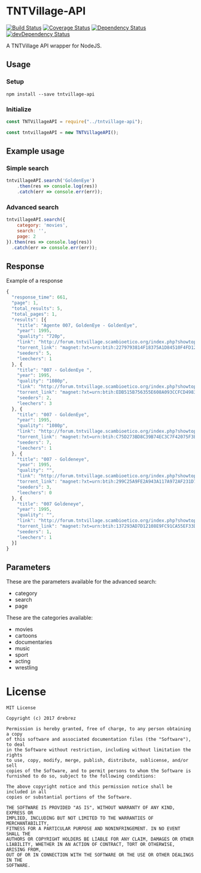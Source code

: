 # TNTVillage-API

[![Build Status](https://travis-ci.org/drebrez/TNTVillage-API.svg?branch=master)](https://travis-ci.org/drebrez/TNTVillage-API)
[![Coverage Status](https://coveralls.io/repos/github/drebrez/TNTVillage-API/badge.svg?branch=master)](https://coveralls.io/github/drebrez/TNTVillage-API?branch=master)
[![Dependency Status](https://david-dm.org/drebrez/TNTVillage-API.svg)](https://david-dm.org/drebrez/TNTVillage-API)
[![devDependency Status](https://david-dm.org/drebrez/TNTVillage-API/dev-status.svg)](https://david-dm.org/drebrez/TNTVillage-API?type=dev)

A TNTVillage API wrapper for NodeJS.

## Usage

### Setup
```
npm install --save tntvillage-api
```

### Initialize
```js
const TNTVillageAPI = require("../tntvillage-api");

const tntvillageAPI = new TNTVillageAPI();
```

## Example usage

### Simple search
```js
tntvillageAPI.search('GoldenEye')
    .then(res => console.log(res))
    .catch(err => console.err(err));
```

### Advanced search
```js
tntvillageAPI.search({
    category: 'movies',
    search: '',
    page: 2
}).then(res => console.log(res))
  .catch(err => console.err(err));
```

## Response

Example of a response
```js
{
  "response_time": 661,
  "page": 1,
  "total_results": 5,
  "total_pages": 1,
  "results": [{
    "title": "Agente 007, GoldenEye - GoldenEye",
    "year": 1995,
    "quality": "720p",
    "link": "http://forum.tntvillage.scambioetico.org/index.php?showtopic=474972",
    "torrent_link": "magnet:?xt=urn:btih:2279793814F18375A1D84510F4FD124A55B41C57&dn=Agente+007%2C+GoldenEye+-+GoldenEye+%281995%29&tr=http://tracker.tntvillage.scambioetico.org:2710/announce&tr=udp://tracker.tntvillage.scambioetico.org:2710/announce&tr=udp://tracker.coppersurfer.tk:6969/announce&tr=udp://tracker.leechers-paradise.org:6969/announce&tr=udp://IPv6.leechers-paradise.org:6969/announce&tr=udp://tracker.internetwarriors.net:1337/announce&tr=udp://tracker.tiny-vps.com:6969/announce&tr=udp://tracker.mg64.net:2710/announce&tr=udp://tracker.openbittorrent.com:80/announce",
    "seeders": 5,
    "leechers": 1
  }, {
    "title": "007 - GoldenEye ",
    "year": 1995,
    "quality": "1080p",
    "link": "http://forum.tntvillage.scambioetico.org/index.php?showtopic=419888",
    "torrent_link": "magnet:?xt=urn:btih:EDB515B756355E608A093CCFCD4983F09EEF8D3A&dn=007+-+GoldenEye++%281995%29&tr=http://tracker.tntvillage.scambioetico.org:2710/announce&tr=udp://tracker.tntvillage.scambioetico.org:2710/announce&tr=udp://tracker.coppersurfer.tk:6969/announce&tr=udp://tracker.leechers-paradise.org:6969/announce&tr=udp://IPv6.leechers-paradise.org:6969/announce&tr=udp://tracker.internetwarriors.net:1337/announce&tr=udp://tracker.tiny-vps.com:6969/announce&tr=udp://tracker.mg64.net:2710/announce&tr=udp://tracker.openbittorrent.com:80/announce",
    "seeders": 2,
    "leechers": 3
  }, {
    "title": "007 - GoldenEye",
    "year": 1995,
    "quality": "1080p",
    "link": "http://forum.tntvillage.scambioetico.org/index.php?showtopic=419887",
    "torrent_link": "magnet:?xt=urn:btih:C75D273BD8C39B74EC3C7F42075F3BA16A2AF1D8&dn=007+-+GoldenEye+%281995%29&tr=http://tracker.tntvillage.scambioetico.org:2710/announce&tr=udp://tracker.tntvillage.scambioetico.org:2710/announce&tr=udp://tracker.coppersurfer.tk:6969/announce&tr=udp://tracker.leechers-paradise.org:6969/announce&tr=udp://IPv6.leechers-paradise.org:6969/announce&tr=udp://tracker.internetwarriors.net:1337/announce&tr=udp://tracker.tiny-vps.com:6969/announce&tr=udp://tracker.mg64.net:2710/announce&tr=udp://tracker.openbittorrent.com:80/announce",
    "seeders": 7,
    "leechers": 1
  }, {
    "title": "007 - Goldeneye",
    "year": 1995,
    "quality": "",
    "link": "http://forum.tntvillage.scambioetico.org/index.php?showtopic=312391",
    "torrent_link": "magnet:?xt=urn:btih:299C25A9FE2A943A117A972AF231D77E40676ABD&dn=007+-+Goldeneye+%281995%29&tr=http://tracker.tntvillage.scambioetico.org:2710/announce&tr=udp://tracker.tntvillage.scambioetico.org:2710/announce&tr=udp://tracker.coppersurfer.tk:6969/announce&tr=udp://tracker.leechers-paradise.org:6969/announce&tr=udp://IPv6.leechers-paradise.org:6969/announce&tr=udp://tracker.internetwarriors.net:1337/announce&tr=udp://tracker.tiny-vps.com:6969/announce&tr=udp://tracker.mg64.net:2710/announce&tr=udp://tracker.openbittorrent.com:80/announce",
    "seeders": 3,
    "leechers": 0
  }, {
    "title": "007 Goldeneye",
    "year": 1995,
    "quality": "",
    "link": "http://forum.tntvillage.scambioetico.org/index.php?showtopic=104971",
    "torrent_link": "magnet:?xt=urn:btih:137293AD7D12108E9FC91CA55EF33D3CD15F0178&dn=007+Goldeneye+%281995%29&tr=http://tracker.tntvillage.scambioetico.org:2710/announce&tr=udp://tracker.tntvillage.scambioetico.org:2710/announce&tr=udp://tracker.coppersurfer.tk:6969/announce&tr=udp://tracker.leechers-paradise.org:6969/announce&tr=udp://IPv6.leechers-paradise.org:6969/announce&tr=udp://tracker.internetwarriors.net:1337/announce&tr=udp://tracker.tiny-vps.com:6969/announce&tr=udp://tracker.mg64.net:2710/announce&tr=udp://tracker.openbittorrent.com:80/announce",
    "seeders": 1,
    "leechers": 1
  }]
}
```

## Parameters

These are the parameters available for the advanced search:

 - category
 - search
 - page

These are the categories available:

 - movies
 - cartoons
 - documentaries
 - music
 - sport
 - acting
 - wrestling

# License
```
MIT License

Copyright (c) 2017 drebrez

Permission is hereby granted, free of charge, to any person obtaining a copy
of this software and associated documentation files (the "Software"), to deal
in the Software without restriction, including without limitation the rights
to use, copy, modify, merge, publish, distribute, sublicense, and/or sell
copies of the Software, and to permit persons to whom the Software is
furnished to do so, subject to the following conditions:

The above copyright notice and this permission notice shall be included in all
copies or substantial portions of the Software.

THE SOFTWARE IS PROVIDED "AS IS", WITHOUT WARRANTY OF ANY KIND, EXPRESS OR
IMPLIED, INCLUDING BUT NOT LIMITED TO THE WARRANTIES OF MERCHANTABILITY,
FITNESS FOR A PARTICULAR PURPOSE AND NONINFRINGEMENT. IN NO EVENT SHALL THE
AUTHORS OR COPYRIGHT HOLDERS BE LIABLE FOR ANY CLAIM, DAMAGES OR OTHER
LIABILITY, WHETHER IN AN ACTION OF CONTRACT, TORT OR OTHERWISE, ARISING FROM,
OUT OF OR IN CONNECTION WITH THE SOFTWARE OR THE USE OR OTHER DEALINGS IN THE
SOFTWARE.
```